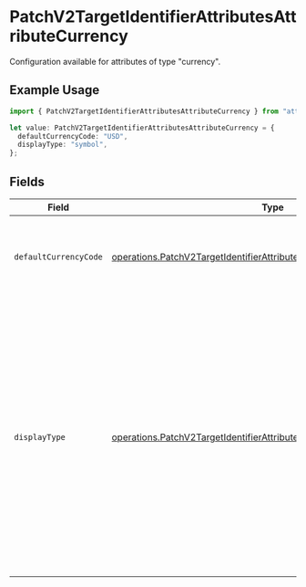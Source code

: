 # PatchV2TargetIdentifierAttributesAttributeCurrency

Configuration available for attributes of type "currency".

## Example Usage

```typescript
import { PatchV2TargetIdentifierAttributesAttributeCurrency } from "attio-js/models/operations/patchv2targetidentifierattributesattribute.js";

let value: PatchV2TargetIdentifierAttributesAttributeCurrency = {
  defaultCurrencyCode: "USD",
  displayType: "symbol",
};
```

## Fields

| Field                                                                                                                                                                                                                                                                                                  | Type                                                                                                                                                                                                                                                                                                   | Required                                                                                                                                                                                                                                                                                               | Description                                                                                                                                                                                                                                                                                            | Example                                                                                                                                                                                                                                                                                                |
| ------------------------------------------------------------------------------------------------------------------------------------------------------------------------------------------------------------------------------------------------------------------------------------------------------ | ------------------------------------------------------------------------------------------------------------------------------------------------------------------------------------------------------------------------------------------------------------------------------------------------------ | ------------------------------------------------------------------------------------------------------------------------------------------------------------------------------------------------------------------------------------------------------------------------------------------------------ | ------------------------------------------------------------------------------------------------------------------------------------------------------------------------------------------------------------------------------------------------------------------------------------------------------ | ------------------------------------------------------------------------------------------------------------------------------------------------------------------------------------------------------------------------------------------------------------------------------------------------------ |
| `defaultCurrencyCode`                                                                                                                                                                                                                                                                                  | [operations.PatchV2TargetIdentifierAttributesAttributeDefaultCurrencyCode](../../models/operations/patchv2targetidentifierattributesattributedefaultcurrencycode.md)                                                                                                                                   | :heavy_check_mark:                                                                                                                                                                                                                                                                                     | The ISO4217 code representing the currency that values for this attribute should be stored in.                                                                                                                                                                                                         | USD                                                                                                                                                                                                                                                                                                    |
| `displayType`                                                                                                                                                                                                                                                                                          | [operations.PatchV2TargetIdentifierAttributesAttributeDisplayType](../../models/operations/patchv2targetidentifierattributesattributedisplaytype.md)                                                                                                                                                   | :heavy_check_mark:                                                                                                                                                                                                                                                                                     | How the currency should be displayed across the app. "code" will display the ISO currency code e.g. "USD", "name" will display the localized currency name e.g. "British pound", "narrowSymbol" will display "$1" instead of "US$1" and "symbol" will display a localized currency symbol such as "$". | symbol                                                                                                                                                                                                                                                                                                 |